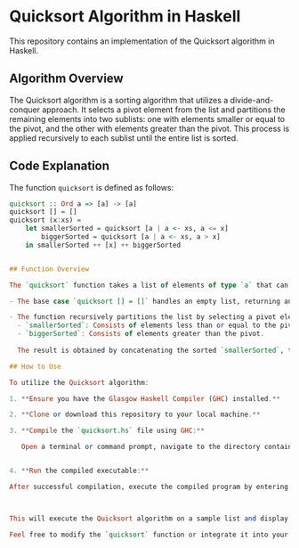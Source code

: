 # Quicksort Algorithm in Haskell

This repository contains an implementation of the Quicksort algorithm in Haskell.

## Algorithm Overview

The Quicksort algorithm is a sorting algorithm that utilizes a divide-and-conquer approach. It selects a pivot element from the list and partitions the remaining elements into two sublists: one with elements smaller or equal to the pivot, and the other with elements greater than the pivot. This process is applied recursively to each sublist until the entire list is sorted.

## Code Explanation

The function `quicksort` is defined as follows:

```haskell
quicksort :: Ord a => [a] -> [a]
quicksort [] = []
quicksort (x:xs) =
    let smallerSorted = quicksort [a | a <- xs, a <= x]
        biggerSorted = quicksort [a | a <- xs, a > x]
    in smallerSorted ++ [x] ++ biggerSorted


## Function Overview

The `quicksort` function takes a list of elements of type `a` that can be compared (`Ord a`) and returns a sorted list of elements.

- The base case `quicksort [] = []` handles an empty list, returning an empty list.

- The function recursively partitions the list by selecting a pivot element `x` and then creating two lists:
  - `smallerSorted`: Consists of elements less than or equal to the pivot.
  - `biggerSorted`: Consists of elements greater than the pivot.
  
  The result is obtained by concatenating the sorted `smallerSorted`, the pivot element `x`, and the sorted `biggerSorted`.

## How to Use

To utilize the Quicksort algorithm:

1. **Ensure you have the Glasgow Haskell Compiler (GHC) installed.**

2. **Clone or download this repository to your local machine.**

3. **Compile the `quicksort.hs` file using GHC:**

   Open a terminal or command prompt, navigate to the directory containing `quicksort.hs`, and run the following command:


4. **Run the compiled executable:**

After successful compilation, execute the compiled program by entering the following command:



This will execute the Quicksort algorithm on a sample list and display both the unsorted and sorted lists.

Feel free to modify the `quicksort` function or integrate it into your Haskell projects to efficiently sort lists of elements.
